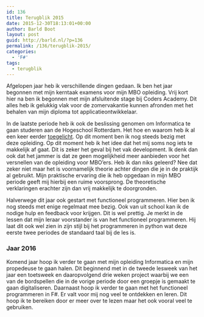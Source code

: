 ```yaml
---
id: 136
title: Terugblik 2015
date: 2015-12-30T18:13:01+00:00
author: Barld Boot
layout: post
guid: http://barld.nl/?p=136
permalink: /136/terugblik-2015/
categories:
  - 'F#'
tags:
  - terugblik
---
```

Afgelopen jaar heb ik verschillende dingen gedaan. Ik ben het jaar begonnen met mijn kerntaak examens voor mijn MBO opleiding. Vrij kort hier na ben ik begonnen met mijn afsluitende stage bij Coders Academy. Dit alles heb ik gelukkig vlak voor de zomervakantie kunnen afronden met het behalen van mijn diploma tot applicatieontwikkelaar.

In de laatste periode heb ik ook de beslissing genomen om Informatica te gaan studeren aan de Hogeschool Rotterdam. Het hoe en waarom heb ik al een keer eerder [toegelicht](http://barld.nl/101/waarom-informatica-gaan-studeren/). Op dit moment ben ik nog steeds bezig met deze opleiding. Op dit moment heb ik het idee dat het mij soms nog iets te makkelijk af gaat. Dit is zeker het geval bij het vak development. Ik denk dan ook dat het jammer is dat ze geen mogelijkheid meer aanbieden voor het versnellen van de opleiding voor MBO&#8217;ers. Heb ik dan niks geleerd? Nee dat zeker niet maar het is voornamelijk theorie achter dingen die je in de praktijk al gebruikt. Mijn praktische ervaring die ik heb opgedaan in mijn MBO periode geeft mij hierbij een ruime voorsprong. De theoretische verklaringen erachter zijn dan vrij makkelijk te doorgronden.
  
Halverwege dit jaar ook gestart met functioneel programmeren. Hier ben ik nog steeds met enige regelmaat mee bezig. Ook van uit school kan ik de nodige hulp en feedback voor krijgen. Dit is wel prettig. Je merkt in de lessen dat mijn leraar voorstander is van het functioneel programmeren. Hij laat dit ook wel zien in zijn stijl bij het programmeren in python wat deze eerste twee periodes de standaard taal bij de les is.

### Jaar 2016

Komend jaar hoop ik verder te gaan met mijn opleiding Informatica en mijn propedeuse te gaan halen. Dit beginnend met in de tweede lesweek van het jaar een toetsweek en daaropvolgend drie weken project waarbij we een van de bordspellen die in de vorige periode door een groepje is gemaakt te gaan digitaliseren. Daarnaast hoop ik verder te gaan met het functioneel programmeren in F#. Er valt voor mij nog veel te ontdekken en leren. Dit hoop ik te bereiken door er meer over te lezen maar het ook vooral veel te gebruiken.